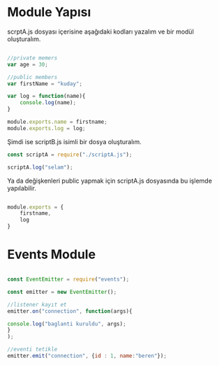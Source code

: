 # Module Yapısı
scrptA.js dosyası içerisine aşağıdaki kodları yazalım ve bir modül oluşturalım.
```js

//private memers
var age = 30;

//public members
var firstName = "kuday";

var log = function(name){
    console.log(name);
}

module.exports.name = firstname;
module.exports.log = log;

```

Şimdi ise scriptB.js isimli bir dosya oluşturalım.
```js
const scriptA = require("./scriptA.js");

scriptA.log("selam");
```
Ya da değişkenleri public yapmak için scriptA.js dosyasında bu işlemde yapılabilir.
```js

module.exports = {
    firstname,
    log
}

```

# Events Module
```js

const EventEmitter = require("events");

const emitter = new EventEmitter();

//listener kayıt et
emitter.on("connection", function(args){

console.log("baglanti kuruldu", args);
}
);

//eventi tetikle
emitter.emit("connection", {id : 1, name:"beren"});

```